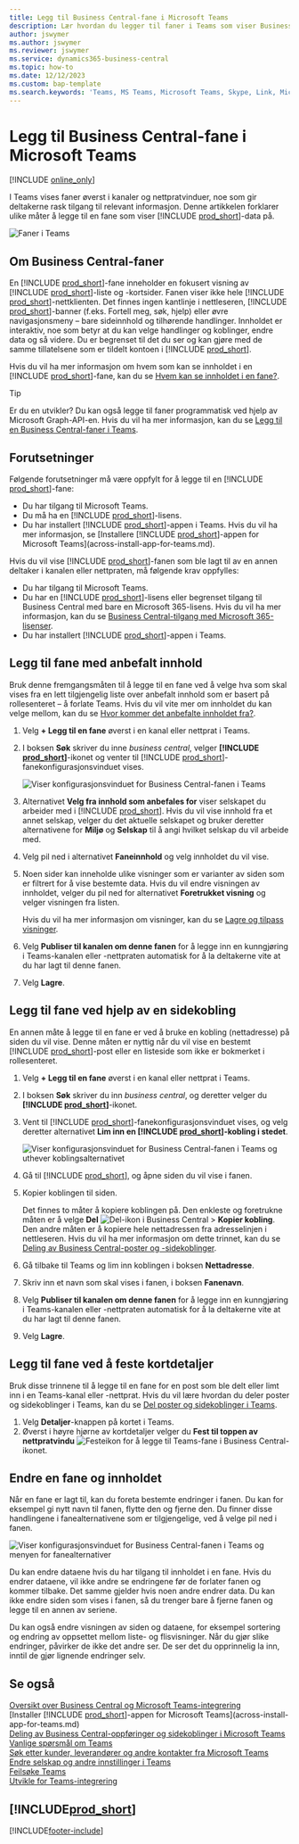 ```yaml
---
title: Legg til Business Central-fane i Microsoft Teams
description: Lær hvordan du legger til faner i Teams som viser Business Central-sider.
author: jswymer
ms.author: jswymer
ms.reviewer: jswymer
ms.service: dynamics365-business-central
ms.topic: how-to
ms.date: 12/12/2023
ms.custom: bap-template
ms.search.keywords: 'Teams, MS Teams, Microsoft Teams, Skype, Link, Microsoft 365, collaborate, collaboration, teamwork, share records, tab'
---
```


# <a name="add-business-central-tab-in-microsoft-teams"></a>Legg til Business Central-fane i Microsoft Teams

[!INCLUDE [online_only](includes/online_only.md)]

I Teams vises faner øverst i kanaler og nettpratvinduer, noe som gir deltakerne rask tilgang til relevant informasjon. Denne artikkelen forklarer ulike måter å legge til en fane som viser [!INCLUDE [prod_short](includes/prod_short.md)]-data på.

![Faner i Teams](media/teams-tabs-border.png)

## <a name="about-business-central-tabs"></a>Om Business Central-faner

En [!INCLUDE [prod_short](includes/prod_short.md)]-fane inneholder en fokusert visning av [!INCLUDE [prod_short](includes/prod_short.md)]-liste og -kortsider. Fanen viser ikke hele [!INCLUDE [prod_short](includes/prod_short.md)]-nettklienten. Det finnes ingen kantlinje i nettleseren, [!INCLUDE [prod_short](includes/prod_short.md)]-banner (f.eks. Fortell meg, søk, hjelp) eller øvre navigasjonsmeny – bare sideinnhold og tilhørende handlinger. Innholdet er interaktiv, noe som betyr at du kan velge handlinger og koblinger, endre data og så videre. Du er begrenset til det du ser og kan gjøre med de samme tillatelsene som er tildelt kontoen i [!INCLUDE [prod_short](includes/prod_short.md)].

Hvis du vil ha mer informasjon om hvem som kan se innholdet i en [!INCLUDE [prod_short](includes/prod_short.md)]-fane, kan du se [Hvem kan se innholdet i en fane?](/dynamics365/business-central/teams-faq?tabs=tabs#who-can-view).

> [!TIP]
> Er du en utvikler? Du kan også legge til faner programmatisk ved hjelp av Microsoft Graph-API-en. Hvis du vil ha mer informasjon, kan du se [Legg til en Business Central-faner i Teams](/dynamics365/business-central/dev-itpro/developer/devenv-develop-for-teams-tabs).  

## <a name="prerequisites"></a>Forutsetninger

Følgende forutsetninger må være oppfylt for å legge til en [!INCLUDE [prod_short](includes/prod_short.md)]-fane:

- Du har tilgang til Microsoft Teams.
- Du må ha en [!INCLUDE [prod_short](includes/prod_short.md)]-lisens.
- Du har installert [!INCLUDE [prod_short](includes/prod_short.md)]-appen i Teams. Hvis du vil ha mer informasjon, se [Installere [!INCLUDE [prod_short](includes/prod_short.md)]-appen for Microsoft Teams](across-install-app-for-teams.md).

Hvis du vil vise [!INCLUDE [prod_short](includes/prod_short.md)]-fanen som ble lagt til av en annen deltaker i kanalen eller nettpraten, må følgende krav oppfylles:

- Du har tilgang til Microsoft Teams.
- Du har en [!INCLUDE [prod_short](includes/prod_short.md)]-lisens eller begrenset tilgang til Business Central med bare en Microsoft 365-lisens. Hvis du vil ha mer informasjon, kan du se [Business Central-tilgang med Microsoft 365-lisenser](admin-access-with-m365-license.md).
- Du har installert [!INCLUDE [prod_short](includes/prod_short.md)]-appen i Teams.

## <a name="add-tab-using-recommended-content"></a>Legg til fane med anbefalt innhold

Bruk denne fremgangsmåten til å legge til en fane ved å velge hva som skal vises fra en lett tilgjengelig liste over anbefalt innhold som er basert på rollesenteret – å forlate Teams. Hvis du vil vite mer om innholdet du kan velge mellom, kan du se [Hvor kommer det anbefalte innholdet fra?](/dynamics365/business-central/teams-faq?tabs=tabs#where-does-the-recommended-content-come-from).

1. Velg **+ Legg til en fane** øverst i en kanal eller nettprat i Teams.
2. I boksen **Søk** skriver du inne *business central*, velger **[!INCLUDE [prod_short](includes/prod_short.md)]**-ikonet og venter til [!INCLUDE [prod_short](includes/prod_short.md)]-fanekonfigurasjonsvinduet vises.

   ![Viser konfigurasjonsvinduet for Business Central-fanen i Teams](media/teams-bc-tab-config-window.png)

3. Alternativet **Velg fra innhold som anbefales for** viser selskapet du arbeider med i [!INCLUDE [prod_short](includes/prod_short.md)]. Hvis du vil vise innhold fra et annet selskap, velger du det aktuelle selskapet og bruker deretter alternativene for **Miljø** og **Selskap** til å angi hvilket selskap du vil arbeide med.
4. Velg pil ned i alternativet **Faneinnhold** og velg innholdet du vil vise.

   <!-- The list shows all pages that are bookmarked on your role center in [!INCLUDE [prod_short](includes/prod_short.md)]. To learn more about the content that you can choose from, see [Where does the recommended content come from?](teams-faq.md#recommended-content).-->
5. Noen sider kan inneholde ulike visninger som er varianter av siden som er filtrert for å vise bestemte data. Hvis du vil endre visningen av innholdet, velger du pil ned for alternativet **Foretrukket visning** og velger visningen fra listen.

   Hvis du vil ha mer informasjon om visninger, kan du se [Lagre og tilpass visninger](ui-views.md).
6. Velg **Publiser til kanalen om denne fanen** for å legge inn en kunngjøring i Teams-kanalen eller -nettpraten automatisk for å la deltakerne vite at du har lagt til denne fanen.
7. Velg **Lagre**.

## <a name="add-tab-using-a-page-link"></a>Legg til fane ved hjelp av en sidekobling

En annen måte å legge til en fane er ved å bruke en kobling (nettadresse) på siden du vil vise. Denne måten er nyttig når du vil vise en bestemt [!INCLUDE [prod_short](includes/prod_short.md)]-post eller en listeside som ikke er bokmerket i rollesenteret.

1. Velg **+ Legg til en fane** øverst i en kanal eller nettprat i Teams.
2. I boksen **Søk** skriver du inn *business central*, og deretter velger du **[!INCLUDE [prod_short](includes/prod_short.md)]**-ikonet.
3. Vent til [!INCLUDE [prod_short](includes/prod_short.md)]-fanekonfigurasjonsvinduet vises, og velg deretter alternativet **Lim inn en [!INCLUDE [prod_short](includes/prod_short.md)]-kobling i stedet**.

   ![Viser konfigurasjonsvinduet for Business Central-fanen i Teams og uthever koblingsalternativet](media/teams-bc-tab-config-window-page-link.png)
4. Gå til [!INCLUDE [prod_short](includes/prod_short.md)], og åpne siden du vil vise i fanen.
5. Kopier koblingen til siden.

   Det finnes to måter å kopiere koblingen på. Den enkleste og foretrukne måten er å velge **Del** ![Del-ikon i Business Central](media/share-icon.png) > **Kopier kobling**. Den andre måten er å kopiere hele nettadressen fra adresselinjen i nettleseren. Hvis du vil ha mer informasjon om dette trinnet, kan du se [Deling av Business Central-poster og -sidekoblinger](across-working-with-teams.md).

6. Gå tilbake til Teams og lim inn koblingen i boksen **Nettadresse**.
7. Skriv inn et navn som skal vises i fanen, i boksen **Fanenavn**.
8. Velg **Publiser til kanalen om denne fanen** for å legge inn en kunngjøring i Teams-kanalen eller -nettpraten automatisk for å la deltakerne vite at du har lagt til denne fanen.
9. Velg **Lagre**.

## <a name="add-tab-by-pinning-card-details"></a>Legg til fane ved å feste kortdetaljer

Bruk disse trinnene til å legge til en fane for en post som ble delt eller limt inn i en Teams-kanal eller -nettprat. Hvis du vil lære hvordan du deler poster og sidekoblinger i Teams, kan du se [Del poster og sidekoblinger i Teams](across-working-with-teams.md).

1. Velg **Detaljer**-knappen på kortet i Teams.
2. Øverst i høyre hjørne av kortdetaljer velger du **Fest til toppen av nettpratvindu** ![Festeikon for å legge til Teams-fane i Business Central](media/pin-teams.png)-ikonet.

## <a name="change-a-tab-and-its-content"></a>Endre en fane og innholdet

Når en fane er lagt til, kan du foreta bestemte endringer i fanen. Du kan for eksempel gi nytt navn til fanen, flytte den og fjerne den. Du finner disse handlingene i fanealternativene som er tilgjengelige, ved å velge pil ned i fanen.

![Viser konfigurasjonsvinduet for Business Central-fanen i Teams og menyen for fanealternativer](media/teams-bc-tab-config-window-options.png)

Du kan endre dataene hvis du har tilgang til innholdet i en fane. Hvis du endrer dataene, vil ikke andre se endringene før de forlater fanen og kommer tilbake. Det samme gjelder hvis noen andre endrer data. Du kan ikke endre siden som vises i fanen, så du trenger bare å fjerne fanen og legge til en annen av seriene.

Du kan også endre visningen av siden og dataene, for eksempel sortering og endring av oppsettet mellom liste- og flisvisninger. Når du gjør slike endringer, påvirker de ikke det andre ser. De ser det du opprinnelig la inn, inntil de gjør lignende endringer selv.

## <a name="see-also"></a>Se også

[Oversikt over Business Central og Microsoft Teams-integrering](across-teams-overview.md)  
[Installer [!INCLUDE [prod_short](includes/prod_short.md)]-appen for Microsoft Teams](across-install-app-for-teams.md)  
[Deling av Business Central-oppføringer og sidekoblinger i Microsoft Teams](across-working-with-teams.md)
[Vanlige spørsmål om Teams](teams-faq.md)  
[Søk etter kunder, leverandører og andre kontakter fra Microsoft Teams](across-search-contacts-teams.md)  
[Endre selskap og andre innstillinger i Teams](across-teams-settings.md)  
[Feilsøke Teams](admin-teams-troubleshooting.md)  
[Utvikle for Teams-integrering](/dynamics365/business-central/dev-itpro/developer/devenv-develop-for-teams)  

## [!INCLUDE[prod_short](includes/free_trial_md.md)]  

[!INCLUDE[footer-include](includes/footer-banner.md)]
